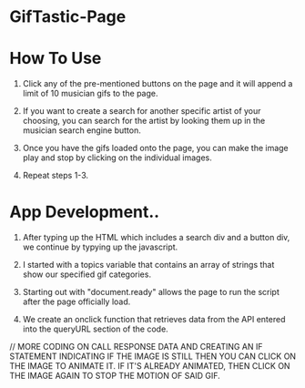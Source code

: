 # GifTastic-Page

# How To Use

1. Click any of the pre-mentioned buttons on the page and it will append a limit of 10 musician gifs to the page.

2. If you want to create a search for another specific artist of your choosing, you can search for the artist by looking them up in the musician search engine button. 

3. Once you have the gifs loaded onto the page, you can make the image play and stop by clicking on the individual images. 

4. Repeat steps 1-3.

# App Development..

1. After typing up the HTML which includes a search div and a button div, we continue by typying up the javascript.

2. I started with a topics variable that contains an array of strings that show our specified gif categories. 

3. Starting out with "document.ready" allows the page to run the script after the page officially load. 

4. We create an onclick function that retrieves data from the API entered into the queryURL section of the code. 

// MORE CODING ON CALL RESPONSE DATA AND CREATING AN IF STATEMENT INDICATING IF THE IMAGE IS STILL THEN YOU CAN CLICK ON THE IMAGE TO ANIMATE IT. IF IT'S ALREADY ANIMATED, THEN CLICK ON THE IMAGE AGAIN TO STOP THE MOTION OF SAID GIF. 